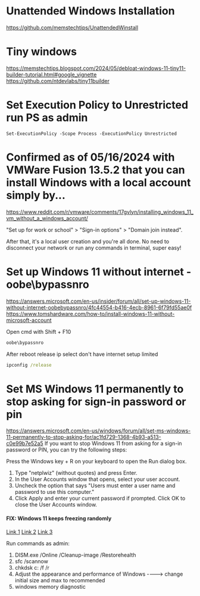 # Unattended Windows Installation
https://github.com/memstechtips/UnattendedWinstall

# Tiny windows
https://memstechtips.blogspot.com/2024/05/debloat-windows-11-tiny11-builder-tutorial.html#google_vignette
https://github.com/ntdevlabs/tiny11builder

# Set Execution Policy to Unrestricted run PS as admin
```PS 
Set-ExecutionPolicy -Scope Process -ExecutionPolicy Unrestricted
```

# Confirmed as of 05/16/2024 with VMWare Fusion 13.5.2 that you can install Windows with a local account simply by...
https://www.reddit.com/r/vmware/comments/17gvlyn/installing_windows_11_vm_without_a_windows_account/

"Set up for work or school" > "Sign-in options" > "Domain join instead".

After that, it's a local user creation and you're all done. No need to disconnect your network or run any commands in terminal, super easy!

# Set up Windows 11 without internet - oobe\bypassnro
https://answers.microsoft.com/en-us/insider/forum/all/set-up-windows-11-without-internet-oobebypassnro/4fc44554-b416-4ecb-8961-6f79fd55ae0f
https://www.tomshardware.com/how-to/install-windows-11-without-microsoft-account

Open cmd with Shift + F10 

```cmd
oobe\bypassnro
```

After reboot release ip select don't have internet setup limited

```cmd
ipconfig /release
```

# Set MS Windows 11 permanently to stop asking for sign-in password or pin
https://answers.microsoft.com/en-us/windows/forum/all/set-ms-windows-11-permanently-to-stop-asking-for/ac1fd729-1368-4b93-a513-c0e99b7e52a5
If you want to stop Windows 11 from asking for a sign-in password or PIN, you can try the following steps:

Press the Windows key + R on your keyboard to open the Run dialog box.
1. Type "netplwiz" (without quotes) and press Enter.
2. In the User Accounts window that opens, select your user account.
3. Uncheck the option that says "Users must enter a user name and password to use this computer."
4. Click Apply and enter your current password if prompted.
Click OK to close the User Accounts window.

#### FIX: Windows 11 keeps freezing randomly
[Link 1](https://learn.microsoft.com/en-us/windows-hardware/manufacture/desktop/repair-a-windows-image?view=windows-11)
[Link 2](https://www.youtube.com/watch?v=y4ULI57jjLI)
[Link 3](https://www.sweetwater.com/sweetcare/articles/how-to-use-dism-to-repair-windows-image/)

Run commands as admin:
1. DISM.exe /Online /Cleanup-image /Restorehealth
2. sfc /scannow
3. chkdsk c: /f /r
4. Adjust the appearance and performance of Windows
   ----> change initial size and max to recommended
4. windows memory diagnostic
